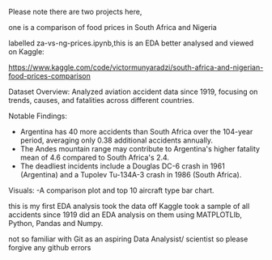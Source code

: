 Please note there are two projects here,  

one is a comparison of food prices in South Africa and Nigeria 

labelled za-vs-ng-prices.ipynb,this is an EDA better analysed and viewed on Kaggle:

https://www.kaggle.com/code/victormunyaradzi/south-africa-and-nigerian-food-prices-comparison




Dataset Overview: Analyzed aviation accident data since 1919, focusing on trends, causes, and fatalities across different countries.

Notable Findings:
- Argentina has 40 more accidents than South Africa over the 104-year period, averaging only 0.38 additional accidents annually.
- The Andes mountain range may contribute to Argentina's higher fatality mean of 4.6 compared to South Africa's 2.4.
- The deadliest incidents include a Douglas DC-6 crash in 1961 (Argentina) and a Tupolev Tu-134A-3 crash in 1986 (South Africa).

Visuals: 
-A comparison plot and top 10 aircraft type bar chart.

this is my first EDA analysis took the data off Kaggle took  a sample of all accidents since 1919 did an EDA analysis on them using MATPLOTLIb, Python, Pandas and Numpy. 

not so familiar with Git as an aspiring Data Analysist/ scientist so please forgive any github errors
